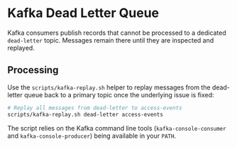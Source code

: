 # Kafka Dead Letter Queue

Kafka consumers publish records that cannot be processed to a dedicated
`dead-letter` topic. Messages remain there until they are inspected and
replayed.

## Processing

Use the `scripts/kafka-replay.sh` helper to replay messages from the dead-letter
queue back to a primary topic once the underlying issue is fixed:

```bash
# Replay all messages from dead-letter to access-events
scripts/kafka-replay.sh dead-letter access-events
```

The script relies on the Kafka command line tools (`kafka-console-consumer` and
`kafka-console-producer`) being available in your `PATH`.

